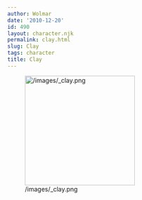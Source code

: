```yaml
---
author: Wolmar
date: '2010-12-20'
id: 490
layout: character.njk
permalink: clay.html
slug: Clay
tags: character
title: Clay
---
```


<figure>
<img src="/images/_clay.png" title="/images/_clay.png" width="250"
alt="/images/_clay.png" />
<figcaption aria-hidden="true">/images/_clay.png</figcaption>
</figure>